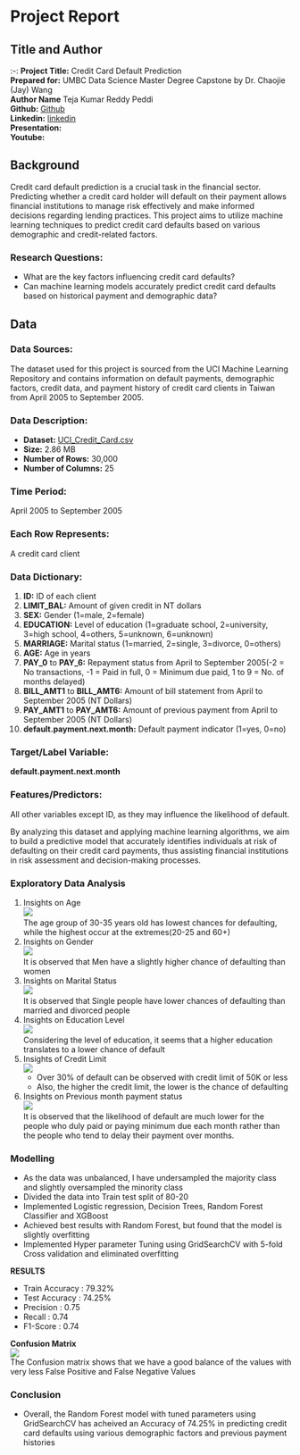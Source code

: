 
# Project Report

## Title and Author
:-:
**Project Title:** Credit Card Default Prediction  
**Prepared for:** UMBC Data Science Master Degree Capstone by Dr. Chaojie (Jay) Wang  
**Author Name** Teja Kumar Reddy Peddi  
**Github:** [Github](https://github.com/Tejakumar)  
**Linkedin:** [linkedin](https://www.linkedin.com/in/teja-peddi-462190191/)  
**Presentation:**  
**Youtube:** 

## Background

Credit card default prediction is a crucial task in the financial sector. Predicting whether a credit card holder will default on their payment allows financial institutions to manage risk effectively and make informed decisions regarding lending practices. This project aims to utilize machine learning techniques to predict credit card defaults based on various demographic and credit-related factors.

### Research Questions:

- What are the key factors influencing credit card defaults?
- Can machine learning models accurately predict credit card defaults based on historical payment and demographic data?

## Data

### Data Sources:
The dataset used for this project is sourced from the UCI Machine Learning Repository and contains information on default payments, demographic factors, credit data, and payment history of credit card clients in Taiwan from April 2005 to September 2005.

### Data Description:
- **Dataset:** [UCI_Credit_Card.csv](https://www.kaggle.com/datasets/uciml/default-of-credit-card-clients-dataset)
- **Size:** 2.86 MB
- **Number of Rows:** 30,000
- **Number of Columns:** 25

### Time Period:
April 2005 to September 2005

### Each Row Represents:
A credit card client

### Data Dictionary:

1. **ID:** ID of each client
2. **LIMIT_BAL:** Amount of given credit in NT dollars
3. **SEX:** Gender (1=male, 2=female)
4. **EDUCATION:** Level of education (1=graduate school, 2=university, 3=high school, 4=others, 5=unknown, 6=unknown)
5. **MARRIAGE:** Marital status (1=married, 2=single, 3=divorce, 0=others)
6. **AGE:** Age in years
7. **PAY_0** to **PAY_6:** Repayment status from April to September 2005(-2 = No transactions, -1 = Paid in full, 0 = Minimum due paid, 1 to 9 = No. of months delayed)
8. **BILL_AMT1** to **BILL_AMT6:** Amount of bill statement from April to September 2005 (NT Dollars)
9. **PAY_AMT1** to **PAY_AMT6:** Amount of previous payment from April to September 2005 (NT Dollars)
10. **default.payment.next.month:** Default payment indicator (1=yes, 0=no)

### Target/Label Variable:
**default.payment.next.month**

### Features/Predictors:
All other variables except ID, as they may influence the likelihood of default.

By analyzing this dataset and applying machine learning algorithms, we aim to build a predictive model that accurately identifies individuals at risk of defaulting on their credit card payments, thus assisting financial institutions in risk assessment and decision-making processes.

### Exploratory Data Analysis
1. Insights on Age  
   ![](https://github.com/tejapeddi1/UMBC-DATA606-Capstone/blob/main/docs/images/2.png)  
   The age group of 30-35 years old has lowest chances for defaulting, while the highest occur at the extremes(20-25 and 60+)  
2. Insights on Gender  
   ![](https://github.com/tejapeddi1/UMBC-DATA606-Capstone/blob/main/docs/images/4.png)  
   It is observed that Men have a slightly higher chance of defaulting than women  
3. Insights on Marital Status  
   ![](https://github.com/tejapeddi1/UMBC-DATA606-Capstone/blob/main/docs/images/6.png)  
   It is observed that Single people have lower chances of defaulting than married and divorced people  
4. Insights on Education Level  
   ![](https://github.com/tejapeddi1/UMBC-DATA606-Capstone/blob/main/docs/images/8.png)  
   Considering the level of education, it seems that a higher education translates to a lower chance of default  
5. Insights of Credit Limit  
   ![](https://github.com/tejapeddi1/UMBC-DATA606-Capstone/blob/main/docs/images/lim2.png)  
   - Over 30% of default can be observed with credit limit of 50K or less
   - Also, the higher the credit limit, the lower is the chance of defaulting  
6. Insights on Previous month payment status  
   ![](https://github.com/tejapeddi1/UMBC-DATA606-Capstone/blob/main/docs/images/9.png)  
   It is observed that the likelihood of default are much lower for the people who duly paid or paying minimum due each month rather than the people who tend to delay their payment over months.

### Modelling
 - As the data was unbalanced, I have undersampled the majority class and slightly oversampled the minority class
 - Divided the data into Train test split of 80-20
 - Implemented Logistic regression, Decision Trees, Random Forest Classifier and XGBoost
 - Achieved best results with Random Forest, but found that the model is slightly overfitting
 - Implemented Hyper parameter Tuning using GridSearchCV with 5-fold Cross validation and eliminated overfitting  

**RESULTS**  
- Train Accuracy : 79.32%
- Test Accuracy : 74.25%
- Precision : 0.75
- Recall : 0.74
- F1-Score : 0.74

**Confusion Matrix**  
![](https://github.com/tejapeddi1/UMBC-DATA606-Capstone/blob/main/docs/images/10.png)  
The Confusion matrix shows that we have a good balance of the values with very less False Positive and False Negative Values  

### Conclusion
- Overall, the Random Forest model with tuned parameters using GridSearchCV has acheived an Accuracy of 74.25% in predicting credit card defaults using various demographic factors and previous payment histories
